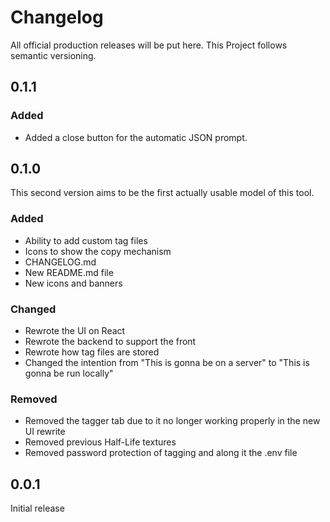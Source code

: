 # Changelog

All official production releases will be put here. This Project follows semantic versioning.

## 0.1.1

### Added
- Added a close button for the automatic JSON prompt.

## 0.1.0

This second version aims to be the first actually usable model of this tool.

### Added

- Ability to add custom tag files
- Icons to show the copy mechanism
- CHANGELOG.md
- New README.md file
- New icons and banners

### Changed

- Rewrote the UI on React
- Rewrote the backend to support the front
- Rewrote how tag files are stored
- Changed the intention from "This is gonna be on a server" to "This is gonna be run locally"

### Removed

- Removed the tagger tab due to it no longer working properly in the new UI rewrite
- Removed previous Half-Life textures
- Removed password protection of tagging and along it the .env file

## 0.0.1

Initial release
